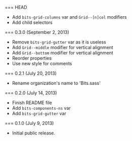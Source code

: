 === HEAD

* Add `bits-grid-columns` var and `Grid--[n]col` modifiers
* Add child selectors

=== 0.3.0 (September 2, 2013)

* Remove `bits-grid-gutter` var as it is useless
* Add `Grid--middle` modifier for vertical alignment
* Add `Grid--bottom` modifier for vertical alignment
* Reorder properties
* Use new style for comments

=== 0.2.1 (July 20, 2013)

* Rename organization's name to 'Bits.sass'

=== 0.2.0 (July 14, 2013)

* Finish README file
* Add `bits-components-ns` var
* Add `bits-grid-gutter` var

=== 0.1.0 (July 9, 2013)

* Initial public release.